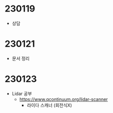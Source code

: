 # 230119
- 상담

# 230121
- 문서 정리

# 230123
- Lidar 공부
    - https://www.qcontinuum.org/lidar-scanner
        - 라이다 스캐너 (회전식X)
        